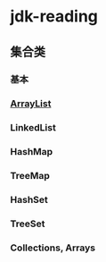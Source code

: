 # jdk-reading  

## 集合类
### 基本
### [ArrayList](https://github.com/Adams112/jdk-reading/blob/master/ArrayList.md)
### LinkedList
### HashMap
### TreeMap
### HashSet
### TreeSet
### Collections, Arrays
